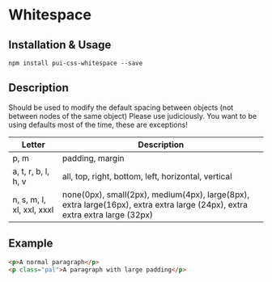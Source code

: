 # Whitespace

## Installation & Usage

`npm install pui-css-whitespace --save`

## Description

Should be used to modify the default spacing between objects (not between nodes of the same object)
Please use judiciously. You want to be using defaults most of the time, these are exceptions!

Letter                           | Description
-------------------------------- | ------------------------------------------------------------------
p, m                             | padding, margin
a, t, r, b, l, h, v              | all, top, right, bottom, left, horizontal, vertical
n, s, m, l, xl, xxl, xxxl        | none(0px), small(2px), medium(4px), large(8px), extra large(16px), extra extra large (24px), extra extra extra large (32px)

## Example

```html
<p>A normal paragraph</p>
<p class="pal">A paragraph with large padding</p>
```